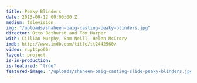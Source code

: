 ```yaml
---
title: Peaky Blinders
date: 2013-09-12 00:00:00 Z
medium: television
img: "/uploads/shaheen-baig-casting-peaky-blinders.jpg"
director: Otto Bathurst and Tom Harper
with: Cillian Murphy, Sam Neill, Helen McCrory
imdb: http://www.imdb.com/title/tt2442560/
video: ruy1tpo66r
layout: project
is-in-production:
is-featured: "true"
featured-image: "/uploads/shaheen-baig-casting-slide-peaky-blinders.jpg"
---
```


